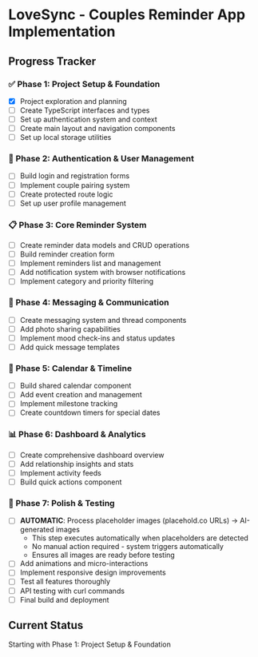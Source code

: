 # LoveSync - Couples Reminder App Implementation

## Progress Tracker

### ✅ Phase 1: Project Setup & Foundation
- [x] Project exploration and planning
- [ ] Create TypeScript interfaces and types
- [ ] Set up authentication system and context
- [ ] Create main layout and navigation components
- [ ] Set up local storage utilities

### 🔄 Phase 2: Authentication & User Management
- [ ] Build login and registration forms
- [ ] Implement couple pairing system
- [ ] Create protected route logic
- [ ] Set up user profile management

### 📋 Phase 3: Core Reminder System
- [ ] Create reminder data models and CRUD operations
- [ ] Build reminder creation form
- [ ] Implement reminders list and management
- [ ] Add notification system with browser notifications
- [ ] Implement category and priority filtering

### 💬 Phase 4: Messaging & Communication
- [ ] Create messaging system and thread components
- [ ] Add photo sharing capabilities
- [ ] Implement mood check-ins and status updates
- [ ] Add quick message templates

### 📅 Phase 5: Calendar & Timeline
- [ ] Build shared calendar component
- [ ] Add event creation and management
- [ ] Implement milestone tracking
- [ ] Create countdown timers for special dates

### 📊 Phase 6: Dashboard & Analytics
- [ ] Create comprehensive dashboard overview
- [ ] Add relationship insights and stats
- [ ] Implement activity feeds
- [ ] Build quick actions component

### 🎨 Phase 7: Polish & Testing
- [ ] **AUTOMATIC**: Process placeholder images (placehold.co URLs) → AI-generated images
  - This step executes automatically when placeholders are detected
  - No manual action required - system triggers automatically
  - Ensures all images are ready before testing
- [ ] Add animations and micro-interactions
- [ ] Implement responsive design improvements
- [ ] Test all features thoroughly
- [ ] API testing with curl commands
- [ ] Final build and deployment

## Current Status
Starting with Phase 1: Project Setup & Foundation
